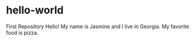 # hello-world
First Repository
Hello!
My name is Jasmine and I live in Georgia.
My favorite food is pizza.
